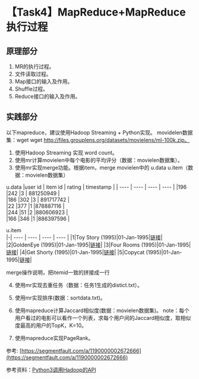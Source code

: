# 【Task4】MapReduce+MapReduce执行过程

## 原理部分
1. MR的执行过程。
2. 文件读取过程。
3. Map接口的输入及作用。
4. Shuffle过程。
5. Reduce接口的输入及作用。

## 实践部分
以下mapreduce，建议使用Hadoop Streaming + Python实现。
movidelen数据集：wget  wget http://files.grouplens.org/datasets/movielens/ml-100k.zip。

1. 使用Hadoop Streaming 实现 word count。
2. 使用mr计算movielen中每个电影的平均评分（数据：movielen数据集）。
3. 使用mr实现merge功能。根据item，merge movielen中的 u.data u.item（数据：movielen数据集）  

u.data 
|user id | item id | rating | timestamp  |
|  ----  | ----  |  ----  | ----  | 
|196     |242     |3      | 881250949 |  
|186     |302     |3      | 891717742  |  
|22      |377     |1       |878887116 |   
|244     |51      |2       |880606923  |  
|166     |346     |1       |886397596  |  

u.item    
|-|  ----  | ----  |  ----  | ----  | 
|1|Toy Story (1995)|01-Jan-1995|[链接](http://us.imdb.com/M/title-exact?Toy%20Story%20(1995)|0|0|0|1|1|1|0|0|0|0|0|0|0|0|0|0|0|0|0)|
|2|GoldenEye (1995)|01-Jan-1995|[链接](http://us.imdb.com/M/title-exact?GoldenEye%20(1995)|0|1|1|0|0|0|0|0|0|0|0|0|0|0|0|0|1|0|0)|
|3|Four Rooms (1995)|01-Jan-1995|[链接](http://us.imdb.com/M/title-exact?Four%20Rooms%20(1995)|0|0|0|0|0|0|0|0|0|0|0|0|0|0|0|0|1|0|0)|
|4|Get Shorty (1995)|01-Jan-1995|[链接](http://us.imdb.com/M/title-exact?Get%20Shorty%20(1995)|0|1|0|0|0|1|0|0|1|0|0|0|0|0|0|0|0|0|0)|
|5|Copycat (1995)|01-Jan-1995|[链接](http://us.imdb.com/M/title-exact?Copycat%20(1995)|0|0|0|0|0|0|1|0|1|0|0|0|0|0|0|0|1|0|0)|

merge操作说明，把itemid一致的拼接成一行


4. 使用mr实现去重任务（数据：任务1生成的distict.txt）。

5. 使用mr实现排序(数据：sortdata.txt)。
6. 使用mapreduce计算Jaccard相似度(数据：movielen数据集)。
note：每个用户看过的电影可以看作一个列表，求每个用户间的Jaccard相似度，取相似度最高的用户的TopK，K=10。
7. 使用mapreduce实现PageRank。


参考: [https://segmentfault.com/a/1190000002672666](https://segmentfault.com/a/1190000002672666)

参考资料：[Python3调用Hadoop的API](https://www.cnblogs.com/sss4/p/10443497.html)
